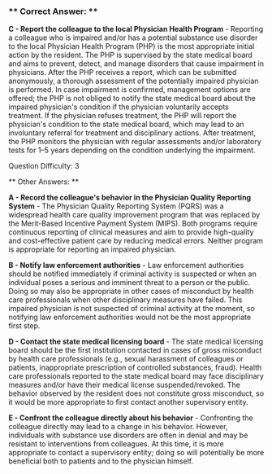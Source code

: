 ### ** Correct Answer: **

**C - Report the colleague to the local Physician Health Program** - Reporting a colleague who is impaired and/or has a potential substance use disorder to the local Physician Health Program (PHP) is the most appropriate initial action by the resident. The PHP is supervised by the state medical board and aims to prevent, detect, and manage disorders that cause impairment in physicians. After the PHP receives a report, which can be submitted anonymously, a thorough assessment of the potentially impaired physician is performed. In case impairment is confirmed, management options are offered; the PHP is not obliged to notify the state medical board about the impaired physician's condition if the physician voluntarily accepts treatment. If the physician refuses treatment, the PHP will report the physician's condition to the state medical board, which may lead to an involuntary referral for treatment and disciplinary actions. After treatment, the PHP monitors the physician with regular assessments and/or laboratory tests for 1–5 years depending on the condition underlying the impairment.

Question Difficulty: 3

** Other Answers: **

**A - Record the colleague's behavior in the Physician Quality Reporting System** - The Physician Quality Reporting System (PQRS) was a widespread health care quality improvement program that was replaced by the Merit-Based Incentive Payment System (MIPS). Both programs require continuous reporting of clinical measures and aim to provide high-quality and cost-effective patient care by reducing medical errors. Neither program is appropriate for reporting an impaired physician.

**B - Notify law enforcement authorities** - Law enforcement authorities should be notified immediately if criminal activity is suspected or when an individual poses a serious and imminent threat to a person or the public. Doing so may also be appropriate in other cases of misconduct by health care professionals when other disciplinary measures have failed. This impaired physician is not suspected of criminal activity at the moment, so notifying law enforcement authorities would not be the most appropriate first step.

**D - Contact the state medical licensing board** - The state medical licensing board should be the first institution contacted in cases of gross misconduct by health care professionals (e.g., sexual harassment of colleagues or patients, inappropriate prescription of controlled substances, fraud). Health care professionals reported to the state medical board may face disciplinary measures and/or have their medical license suspended/revoked. The behavior observed by the resident does not constitute gross misconduct, so it would be more appropriate to first contact another supervisory entity.

**E - Confront the colleague directly about his behavior** - Confronting the colleague directly may lead to a change in his behavior. However, individuals with substance use disorders are often in denial and may be resistant to interventions from colleagues. At this time, it is more appropriate to contact a supervisory entity; doing so will potentially be more beneficial both to patients and to the physician himself.

